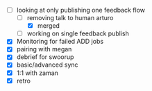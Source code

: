 * [ ] looking at only publishing one feedback flow
  * [ ] removing talk to human arturo
    * [x] merged
  * [ ] working on single feedback publish
* [x] Monitoring for failed ADD jobs
* [x] pairing with megan
* [x] debrief for swoorup
* [x] basic/advanced sync
* [x] 1:1 with zaman
* [x] retro
